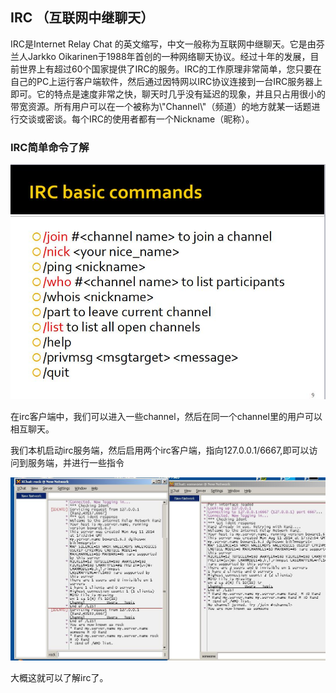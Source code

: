 ## IRC （互联网中继聊天）
IRC是Internet Relay Chat 的英文缩写，中文一般称为互联网中继聊天。它是由芬兰人Jarkko Oikarinen于1988年首创的一种网络聊天协议。经过十年的发展，目前世界上有超过60个国家提供了IRC的服务。IRC的工作原理非常简单，您只要在自己的PC上运行客户端软件，然后通过因特网以IRC协议连接到一台IRC服务器上即可。它的特点是速度非常之快，聊天时几乎没有延迟的现象，并且只占用很小的带宽资源。所有用户可以在一个被称为\\"Channel\\"（频道）的地方就某一话题进行交谈或密谈。每个IRC的使用者都有一个Nickname（昵称）。

### IRC简单命令了解

![](image/irc0.jpg)

在irc客户端中，我们可以进入一些channel，然后在同一个channel里的用户可以相互聊天。

我们本机启动irc服务端，然后启用两个irc客户端，指向127.0.0.1/6667,即可以访问到服务端，并进行一些指令

![](image/irc1.jpg)

大概这就可以了解irc了。
